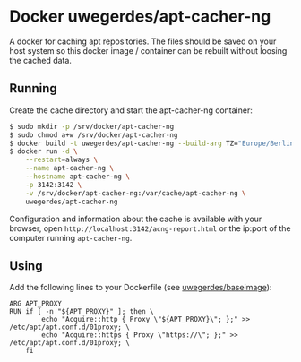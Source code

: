 # Docker uwegerdes/apt-cacher-ng

A docker for caching apt repositories. The files should be saved on your host system so this docker image / container can be rebuilt without loosing the cached data.

## Running

Create the cache directory and start the apt-cacher-ng container:

```bash
$ sudo mkdir -p /srv/docker/apt-cacher-ng
$ sudo chmod a+w /srv/docker/apt-cacher-ng
$ docker build -t uwegerdes/apt-cacher-ng --build-arg TZ="Europe/Berlin" .
$ docker run -d \
	--restart=always \
	--name apt-cacher-ng \
	--hostname apt-cacher-ng \
	-p 3142:3142 \
	-v /srv/docker/apt-cacher-ng:/var/cache/apt-cacher-ng \
	uwegerdes/apt-cacher-ng
```

Configuration and information about the cache is available with your browser, open `http://localhost:3142/acng-report.html` or the ip:port of the computer running `apt-cacher-ng`.

## Using

Add the following lines to your Dockerfile (see [uwegerdes/baseimage](https://github.com/UweGerdes/docker-baseimage)):

```
ARG APT_PROXY
RUN if [ -n "${APT_PROXY}" ]; then \
		echo "Acquire::http { Proxy \"${APT_PROXY}\"; };" >> /etc/apt/apt.conf.d/01proxy; \
		echo "Acquire::https { Proxy \"https://\"; };" >> /etc/apt/apt.conf.d/01proxy; \
	fi
```
